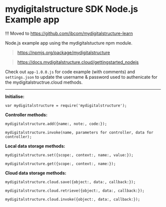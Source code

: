 mydigitalstructure SDK Node.js Example app
==========================================

!!! Moved to https://github.com/ibcom/mydigitalstructure-learn

Node.js example app using the mydigitalstucture npm module.

> https://npmjs.org/package/mydigitalstructure

> https://docs.mydigitalstructure.cloud/gettingstarted_nodejs

Check out `app-1.0.0.js` for code example (with comments) and `settings.json` to update the username & password used to authenicate for the mydigitalstructrue.cloud methods.

---

**Initialise:**

`var mydigitalstructure = require('mydigitalstructure');`

**Controller methods:**

`mydigitalstructure.add({name:, note:, code:});`

`mydigitalstructure.invoke(name, parameters for controller, data for controller);`


**Local data storage methods:**

`mydigitalstructure.set({scope:, context:, name:, value:});`

`mydigitalstructure.get({scope:, context:, name:});`


**Cloud data storage methods:**

`mydigitalstructure.cloud.save({object:, data:, callback:});`

`mydigitalstructure.cloud.retrieve({object:, data:, callback:});`

`mydigitalstructure.cloud.invoke({object:, data:, callback:});`
